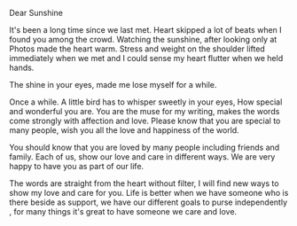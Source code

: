 Dear Sunshine 

It's been a long time since we last met.
Heart skipped a lot of beats when I found you  among the crowd.
Watching the sunshine, after looking only at Photos made the heart warm. 
Stress and weight on the shoulder lifted immediately when we met and I could sense my heart flutter when we held hands. 

The shine in your eyes, made me lose myself for a while. 

 Once a while. 
A little bird has to whisper sweetly in your eyes,
 How special and wonderful you are.
You are the muse for my writing,  makes the words come strongly with affection and love. 
Please know that you are special to many people,  wish you all the love and happiness of the world. 

You should know that you are loved by many people including friends and family. 
Each of us,  show our love and care in different ways. 
We are very happy to have you as part of our life. 

The words are straight from the heart without filter,
I will find new ways to show my love and care for you. 
Life is better when we have someone who is there beside as support, we have our different goals to purse independently , for many things it's great to have someone we care and love.